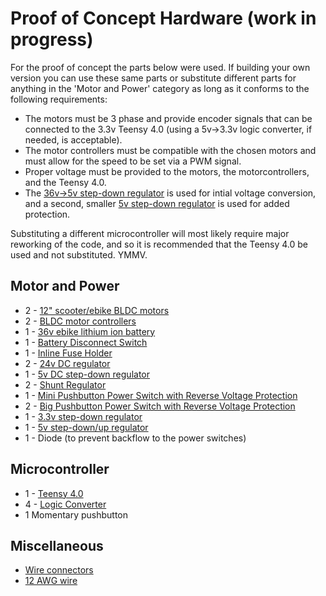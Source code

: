 # Proof of Concept Hardware (work in progress)
<p>For the proof of concept the parts below were used. If building your own version you can use
  these same parts or substitute different parts for anything in the 'Motor and Power' category
  as long as it conforms to the following requirements:</p>
  
  - The motors must be 3 phase and provide encoder signals that can be connected to the 3.3v
    Teensy 4.0 (using a 5v->3.3v logic converter, if needed, is acceptable).
  - The motor controllers must be compatible with the chosen motors and must allow for the
    speed to be set via a PWM signal.
  - Proper voltage must be provided to the motors, the motorcontrollers, and the Teensy 4.0.
  - The [36v->5v step-down regulator](https://www.amazon.com/dp/B07YCQTSXQ) is used for intial
    voltage conversion, and a second, smaller [5v step-down regulator](https://www.pololu.com/product/4941)
    is used for added protection.

<p>Substituting a different microcontroller will most likely require major reworking of the code,
  and so it is recommended that the Teensy 4.0 be used and not substituted. YMMV.</p>

## Motor and Power
  - 2 - [12" scooter/ebike BLDC motors](https://www.amazon.com/dp/B08ZXYND7G)
  - 2 - [BLDC motor controllers](https://www.amazon.com/RioRand-6-60V-Brushless-Electric-Controller/dp/B087M2378D)
  - 1 - [36v ebike lithium ion battery](https://www.amazon.com/dp/B08FWRZYJ3)
  - 1 - [Battery Disconnect Switch](https://www.amazon.com/dp/B08YXGXW2W)
  - 1 - [Inline Fuse Holder](https://www.amazon.com/dp/B081DHT8Y7)
  - 2 - [24v DC regulator](https://www.amazon.com/dp/B06Y5JVHX8)
  - 1 - [5v DC step-down regulator](https://www.amazon.com/dp/B07YCQTSXQ)
  - 2 - [Shunt Regulator](https://www.pololu.com/product/3779)
  - 1 - [Mini Pushbutton Power Switch with Reverse Voltage Protection](https://www.pololu.com/product/2808)
  - 2 - [Big Pushbutton Power Switch with Reverse Voltage Protection](https://www.pololu.com/product/2813)
  - 1 - [3.3v step-down regulator](https://www.pololu.com/product/4940)
  - 1 - [5v step-down/up regulator](https://www.pololu.com/product/4941)
  - 1 - Diode (to prevent backflow to the power switches)

## Microcontroller
  - 1 - [Teensy 4.0](https://www.pjrc.com/store/teensy40.html)
  - 4 - [Logic Converter](https://www.sparkfun.com/products/12009)
  - 1 Momentary pushbutton

## Miscellaneous
  - [Wire connectors](https://www.amazon.com/dp/B0882TNS73)
  - [12 AWG wire](https://www.amazon.com/dp/B01ABOPMEI)
